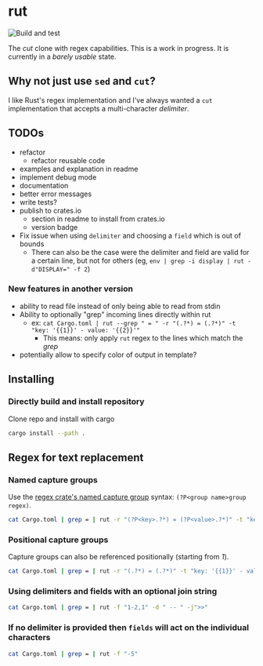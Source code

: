 # rut

![Build and test](https://github.com/tupini07/rut/workflows/Build%20and%20test/badge.svg)

The _cut_ clone with regex capabilities. This is a work in progress. It is
currently in a _barely usable_ state.

## Why not just use `sed` and `cut`?

I like Rust's regex implementation and I've always wanted a `cut` implementation that accepts a multi-character _delimiter_.

## TODOs

- refactor
    - refactor reusable code
- examples and explanation in readme
- implement debug mode
- documentation
- better error messages
- write tests?
- publish to crates.io
    - section in readme to install from crates.io
    - version badge
- Fix issue when using `delimiter` and choosing a `field` which is out of bounds
    - There can also be the case were the delimiter and field are valid for a certain line, but not for others (eg, `env | grep -i display | rut -d"DISPLAY=" -f 2`)

### New features in another version

- ability to read file instead of only being able to read from stdin
- Ability to optionally "grep" incoming lines directly within rut
    - ex: `cat Cargo.toml | rut --grep " = " -r "(.?*) = (.?*)" -t "key: '{{1}}' - value: '{{2}}'"` 
        - This means: only apply `rut` regex to the lines which match the _grep_
- potentially allow to specify color of output in template?

## Installing

### Directly build and install repository

Clone repo and install with cargo

```bash
cargo install --path .
```

## Regex for text replacement

### Named capture groups

Use the [regex crate's named capture group](https://docs.rs/regex/1.3.9/regex/#example-replacement-with-named-capture-groups) syntax: `(?P<group name>group regex)`.

```bash
cat Cargo.toml | grep = | rut -r "(?P<key>.?*) = (?P<value>.?*)" -t "key: '{{key}}' - value: '{{value}}'"
```

### Positional capture groups

Capture groups can also be referenced positionally (starting from _1_).

```bash
cat Cargo.toml | grep = | rut -r "(.?*) = (.?*)" -t "key: '{{1}}' - value: '{{2}}'"
```

### Using delimiters and fields with an optional join string

```bash
cat Cargo.toml | grep = | rut -f "1-2,1" -d " -- " -j">>"
```
### If no delimiter is provided then `fields` will act on the individual characters

```bash
cat Cargo.toml | grep = | rut -f "-5"
```
